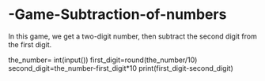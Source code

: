 # -Game-Subtraction-of-numbers
In this game, we get a two-digit number, then subtract the second digit from the first digit.


the_number= int(input())
first_digit=round(the_number/10)
second_digit=the_number-first_digit*10
print(first_digit-second_digit)
